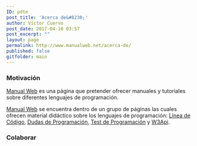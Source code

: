 ```yaml
---
ID: pdte
post_title: 'Acerca de&#8230;'
author: Víctor Cuervo
post_date: 2017-04-10 03:57
post_excerpt: ""
layout: page
permalink: http://www.manualweb.net/acerca-de/
published: false
gitfolder: main
---
```

### Motivación
[Manual Web][1] es una página que pretender ofrecer manuales y tutoriales sobre diferentes lenguajes de programación.

[Manual Web][1] se encuentra dentro de un grupo de páginas las cuales ofrecen material didáctico sobre los lenguajes de programación: [Linea de Código][2], [Dudas de Programación][3], [Test de Programación][5] y [W3Api][4].

### Colaborar

 [1]: http://www.manualweb.net "Manuales y tutoriales de programación"
 [2]: http://lineadecodigo.com "Ejemplos de Programación"
 [3]: http://www.dudasprogramacion.com "Preguntas y respuestas sobre programación"
 [4]: http://www.w3api.com "APIs de los lenguajes de programación"
 [5]: http://www.testprogramacion.com "Test de Conocimiento sobre programación"
